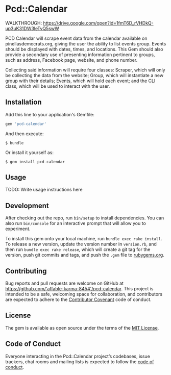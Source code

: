# Pcd::Calendar

WALKTHROUGH: https://drive.google.com/open?id=1fmT6D_rVHDkQ-up3uK31DW3leTvQ5swW

PCD Calendar will scrape event data from the calendar available on pinellasdemocrats.org, giving the user the ability to list events group. Events should be displayed with dates, times, and locations. This Gem should also provide a secondary use of presenting information pertinent to groups, such as address, Facebook page, website, and phone number.

Collecting said information will require four classes: Scraper, which will only be collecting the data from the website; Group, which will instantiate a new group with their details; Events, which will hold each event; and the CLI class, which will be used to interact with the user.


## Installation

Add this line to your application's Gemfile:

```ruby
gem 'pcd-calendar'
```

And then execute:

    $ bundle

Or install it yourself as:

    $ gem install pcd-calendar

## Usage

TODO: Write usage instructions here

## Development

After checking out the repo, run `bin/setup` to install dependencies. You can also run `bin/console` for an interactive prompt that will allow you to experiment.

To install this gem onto your local machine, run `bundle exec rake install`. To release a new version, update the version number in `version.rb`, and then run `bundle exec rake release`, which will create a git tag for the version, push git commits and tags, and push the `.gem` file to [rubygems.org](https://rubygems.org).

## Contributing

Bug reports and pull requests are welcome on GitHub at https://github.com/'affable-karma-8454'/pcd-calendar. This project is intended to be a safe, welcoming space for collaboration, and contributors are expected to adhere to the [Contributor Covenant](http://contributor-covenant.org) code of conduct.

## License

The gem is available as open source under the terms of the [MIT License](https://opensource.org/licenses/MIT).

## Code of Conduct

Everyone interacting in the Pcd::Calendar project’s codebases, issue trackers, chat rooms and mailing lists is expected to follow the [code of conduct](https://github.com/'affable-karma-8454'/pcd-calendar/blob/master/CODE_OF_CONDUCT.md).
